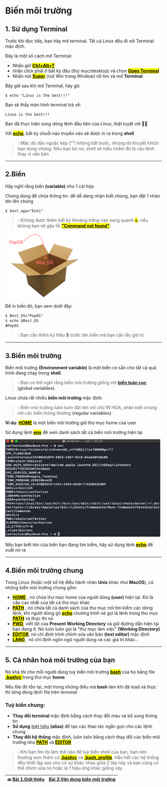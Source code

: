 # Biến môi trường

## 1. Sử dụng Terminal

Trước khi đọc tiếp, bạn hãy mở terminal. Tất cả Linux đều đi với Terminal mặc định.

Đây là một số cách mở Terminal:

- Nhấn giữ **<mark><u>Ctrl+Alt+T</u></mark>**
- nhấn click phải ở bất kỳ đâu (thự mục/desktop) và chọn **<mark><u>Open Terminal</u></mark>**
- Nhấn nút **<mark><u>Super</u></mark>** (nút Win  trong Window) rồi tìm và mở **Terminal**

Bây giờ sau khi mở Terminal, hãy gõ:

```shell
$ echo "Linus is the best!!!"
```

Bạn sẽ thấy màn hình terminal trả về:

```textile
Linux is the best!!!
```

Bạn đã thực hiện xong dòng lệnh đầu tiên của Linux, thật tuyệt vời 🎉🎉

Với **<mark><u>echo</u></mark>**, bất kỳ chuỗi nào truyền vào sẽ được in ra trong **shell**

> 💡Mặc dù dấu ngoặc kép ("") không bắt buộc, nhưng tôi khuyết khích bạn dùng chúng. Nếu bạn bỏ nó, shell sẽ hiểu nhầm đó là câu lệnh thay vì văn bản

---

## 2.Biến

Hãy nghĩ rằng biến **(variable)** như 1 cái hộp

Chúng dùng để chứa thông tin. để dễ dàng nhận biết chúng, bạn đặt 1 nhãn tên lên chúng

```shell
$ best_app="Enki"
```

> 💡Không được thêm bất kỳ khoảng trắng nào xung quanh **<mark>=</mark>**, nếu không bạn sẽ gặp lỗi **<mark><u>"Command not found"</u></mark>**. 

<img title="" src="https://raw.githubusercontent.com/Zenfection/Image/master/2020/07/19-16-15-36-A%CC%89nh%20chu%CC%A3p%20Ma%CC%80n%20hi%CC%80nh%202020-07-19%20lu%CC%81c%2016.15.29.png" alt="Ảnh chụp Màn hình 2020-07-19 lúc 16.15.29.png" width="244">

Để in biến đó, bạn xem dưới đây:

```shell
$ Best_OS="PopOS"
$ echo $Best_OS
#PopOS
```

> 💡Bạn cần thêm ký hiệu **$** trước tên biến mà bạn cần lấy giá trị

---

## 3.Biến môi trường

Biến môi trường **(Environment variable)** là một biến có sẵn cho tất cả quá trình đang chạy trong **shell**.

> 💡Bạn có thể nghĩ rằng biến môi trường giống với [**biến toàn cục**](https://vi.wikipedia.org/wiki/Biến_toàn_cục) **(global variables)**.

Linux chứa rất nhiều **biến môi trường** mặc định.

> 💡Biến môi trường luôn luôn đặt tên với chữ IN HOA, phân biệt chúng với các biến thông thường **(regular variables)**

**Ví dụ**: **<mark><u>HOME</u></mark>** là một biến môi trường giữ thư mục home của user

Sử dụng lệnh **<mark><u>env</u></mark>** để xem danh sách tất cả biến môi trường hiện tại

<img src="https://raw.githubusercontent.com/Zenfection/Image/master/2020/07/19-16-30-48-A%CC%89nh%20chu%CC%A3p%20Ma%CC%80n%20hi%CC%80nh%202020-07-19%20lu%CC%81c%2016.30.43.png" title="" alt="Ảnh chụp Màn hình 2020-07-19 lúc 16.30.43.png" width="499">

Nếu bạn biết tên của biến bạn đang tìm kiếm, hãy sử dụng lệnh **<mark><u>echo</u></mark>** để xuất nó ra

---

## 4.Biến môi trường chung

Trong Linux (hoặc một số hệ điều hành nhân **Unix** khác như **MacOS**), có những biến môi trường chung gồm:

- <mark>**<u>HOME</u>**</mark> , nó chứa thư mục home của người dùng **(user)** hiện tại. Đó là cấp cao nhất của tất cả thư mục khác
- <mark><u>**PATH**</u></mark> , nó chứa tất cả danh sách của thư mục nơi tìm kiếm các dòng lệnh, khi người dùng gõ <u>**<mark>echo</mark>**</u> chương trình sẽ gọi là lệnh trong thư mục **<u><mark>PATH</mark></u>** và thực thi nó
- **<u><mark>PWD</mark></u>**, viết tắt của **Present Working Directory** và giữ đường dẫn hiện tại bạn đang ở. Nó luôn luôn gọi là "thư mục làm việc" **(Working Directory)**
- **<u><mark>EDITOR</mark></u>**, nó chỉ định trình chỉnh sửa văn bản **(text editor)** mặc định
- **<u><mark>LANG</mark></u>** , nó chỉ định ngôn ngữ người dùng và các giá trị khác... 

---

## 5. Cá nhân hoá môi trường của bạn

Nó khả thi cho mỗi người dùng tuỳ biến môi trường **<mark><u>bash</u></mark>** của họ bằng file <mark>**<u>.bashrc</u>** </mark>trong thư mục **home**.

Nếu file đó tồn tại, một trong những điều mà **bash** làm khi đã load và thực thi từng dòng lệnh file trên terminal

### Tuỳ biến chung:

- **Thay đổi terminal** mặc định bằng cách thay đổi màu và bổ sung thông tin
- **Sử dụng** <u>biệt hiệu</u> **(alias)** để tạo các thao tác ngắn gọn cho các lệnh chung
- **Thay đổi hệ thống** mặc định, luôn luôn bằng cách thay đổi các biến môi trường như **<mark><u>PATH</u></mark>** và **<mark><u>EDITOR</u></mark>**

> 💡Khi bạn tìm tòi làm thế nào để tuỳ biến shell của bạn, bạn nên thường xem thêm cả **<mark><u>.bashrc</u></mark>** và <mark>**<u>.bash_profile</u>**</mark>. Hầu hết các hệ thống đều thiết lập sao cho có sự khác nhau giữa 2 tệp này và bạn cũng có thể chỉnh sửa nó hoặc là 1 hiệu ứng khác giống vậy.

| 🔙 [Bài 1.Giới thiệu](https://github.com/Zenfection/Linux-for-babies/blob/master/Người%20dùng%20và%20quản%20lí%20file/1.Giới%20thiệu.md) | [Bài 3.Vận dụng biến môi trường](https://github.com/Zenfection/Linux-for-babies/blob/master/Người%20dùng%20và%20quản%20lí%20file/3.Vận%20dụng%20biến%20môi%20trường.md) |
| ---------------------------------------------------------------------------------------------------------------------------------------- | ----------------------------------------------------------------------------------------------------------------------------------------------------------------------- |
